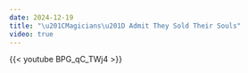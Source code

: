 ```yaml
---
date: 2024-12-19
title: "\u201CMagicians\u201D Admit They Sold Their Souls"
video: true
---
```



{{< youtube BPG_qC_TWj4 >}}
